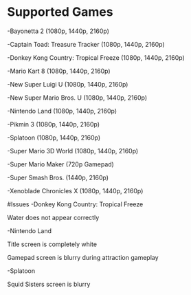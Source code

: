 # Supported Games
-Bayonetta 2 (1080p, 1440p, 2160p)

-Captain Toad: Treasure Tracker (1080p, 1440p, 2160p)

-Donkey Kong Country: Tropical Freeze (1080p, 1440p, 2160p)

-Mario Kart 8 (1080p, 1440p, 2160p)

-New Super Luigi U (1080p, 1440p, 2160p)

-New Super Mario Bros. U (1080p, 1440p, 2160p)

-Nintendo Land (1080p, 1440p, 2160p)

-Pikmin 3 (1080p, 1440p, 2160p)

-Splatoon (1080p, 1440p, 2160p)

-Super Mario 3D World (1080p, 1440p, 2160p)

-Super Mario Maker (720p Gamepad)

-Super Smash Bros. (1440p, 2160p)

-Xenoblade Chronicles X (1080p, 1440p, 2160p)

#Issues
-Donkey Kong Country: Tropical Freeze

Water does not appear correctly

-Nintendo Land

Title screen is completely white

Gamepad screen is blurry during attraction gameplay

-Splatoon

Squid Sisters screen is blurry